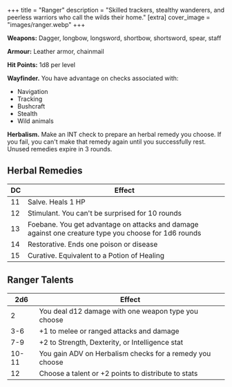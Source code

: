 +++
title = "Ranger"
description = "Skilled trackers, stealthy wanderers, and peerless warriors who call the wilds their home."
[extra] 
cover_image = "images/ranger.webp"
+++

**Weapons:** Dagger, longbow, longsword, shortbow, shortsword, spear, staff

**Armour:** Leather armor, chainmail

**Hit Points:** 1d8 per level

**Wayfinder.** You have advantage on checks associated with:

- Navigation
- Tracking
- Bushcraft
- Stealth
- Wild animals

**Herbalism.** Make an INT check to prepare an herbal remedy you choose. If you
fail, you can't make that remedy again until you successfully rest. Unused
remedies expire in 3 rounds.

## Herbal Remedies

| DC | Effect                                                                                         |
| -- | ---------------------------------------------------------------------------------------------- |
| 11 | Salve. Heals 1 HP                                                                              |
| 12 | Stimulant. You can't be surprised for 10 rounds                                                |
| 13 | Foebane. You get advantage on attacks and damage against one creature type you choose for 1d6 rounds |
| 14 | Restorative. Ends one poison or disease                                                        |
| 15 | Curative. Equivalent to a Potion of Healing                                                    |

## Ranger Talents

| 2d6   | Effect                                                   |
| ----- | -------------------------------------------------------- |
| 2     | You deal d12 damage with one weapon type you choose      |
| 3-6   | +1 to melee or ranged attacks and damage                 |
| 7-9   | +2 to Strength, Dexterity, or Intelligence stat          |
| 10-11 | You gain ADV on Herbalism checks for a remedy you choose |
| 12    | Choose a talent or +2 points to distribute to stats      |
